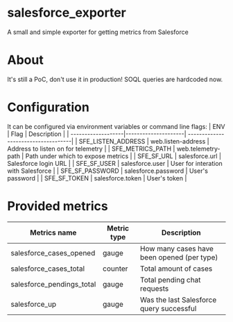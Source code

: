 # salesforce_exporter
A small and simple exporter for getting metrics from Salesforce
# About
It's still a PoC, don't use it in production!
SOQL queries are hardcoded now.
# Configuration
It can be configured via environment variables or command line flags:
| ENV                | Flag                | Description                         |
| -------------------|---------------------| ------------------------------------|
| SFE_LISTEN_ADDRESS | web.listen-address  | Address to listen on for telemetry  |
| SFE_METRICS_PATH   | web.telemetry-path  | Path under which to expose metrics  |
| SFE_SF_URL         | salesforce.url      | Salesforce login URL                |
| SFE_SF_USER        | salesforce.user     | User for interation with Salesforce |
| SFE_SF_PASSWORD    | salesforce.password | User's password                     |
| SFE_SF_TOKEN       | salesforce.token    | User's token                        |
# Provided metrics
| Metrics name              | Metric type   | Description                                |
| --------------------------|---------------| -------------------------------------------|
| salesforce_cases_opened   | gauge         | How many cases have been opened (per type) |
| salesforce_cases_total    | counter       | Total amount of cases                      |
| salesforce_pendings_total | gauge         | Total pending chat requests                |
| salesforce_up             | gauge         | Was the last Salesforce query successful   |
